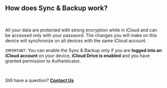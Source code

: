 <!-- 
---
title: How does Sync & Backup work?
--- 
-->

## **How does Sync & Backup work?**

<br />

All your data are protected with strong encryption while in iCloud and can be accessed only with your password. The changes you will make on this device will synchronize on all devices with the same iCloud account.

`IMPORTANT`: You can enable the Sync & Backup only if you are **logged into an iCloud account** on your device, **iCloud Drive is enabled** and you have granted permission to Authenticator.

<br />

Still have a question?
[**Contact Us**](passkeys://contact?subject=How%20does%20Sync%20%26%20Backup%20work%3F)